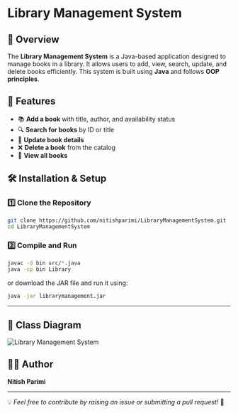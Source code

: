 # Library Management System

## 📌 Overview
The **Library Management System** is a Java-based application designed to manage books in a library. It allows users to add, view, search, update, and delete books efficiently. This system is built using **Java** and follows **OOP principles**.

## 🚀 Features
- 📚 **Add a book** with title, author, and availability status
- 🔍 **Search for books** by ID or title
- 📝 **Update book details**
- ❌ **Delete a book** from the catalog
- 📄 **View all books**

## 🛠️ Installation & Setup

### 1️⃣ Clone the Repository
```sh
git clone https://github.com/nitishparimi/LibraryManagementSystem.git
cd LibraryManagementSystem
```

### 2️⃣ Compile and Run
```sh
javac -d bin src/*.java
java -cp bin Library
```

or download the JAR file and run it using:
```sh
java -jar librarymanagement.jar
```

---

## 📌 Class Diagram

![Library Management System](![image](https://github.com/user-attachments/assets/23380239-0999-4c16-9016-a444dc95e372)
)



## 👨‍💻 Author
**Nitish Parimi**

---
💡 *Feel free to contribute by raising an issue or submitting a pull request!* 🚀
